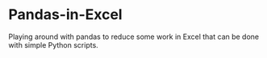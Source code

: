 # Pandas-in-Excel
Playing around with pandas to reduce some work in Excel that can be done with simple Python scripts.
